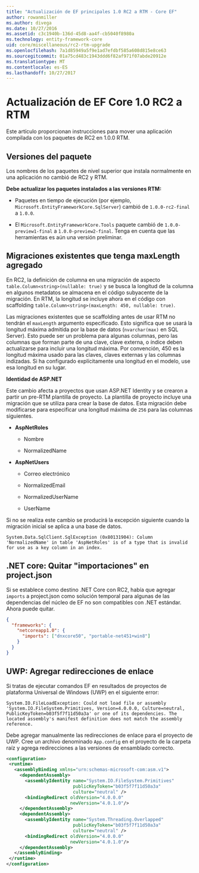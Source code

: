 ```yaml
---
title: "Actualización de EF principales 1.0 RC2 a RTM - Core EF"
author: rowanmiller
ms.author: divega
ms.date: 10/27/2016
ms.assetid: c3c1940b-136d-45d8-aa4f-cb5040f8980a
ms.technology: entity-framework-core
uid: core/miscellaneous/rc2-rtm-upgrade
ms.openlocfilehash: 7a1d85949a5f9e1ad7efdbf585a608d815e8ce63
ms.sourcegitcommit: 01a75cd483c1943ddd6f82af971f07abde20912e
ms.translationtype: MT
ms.contentlocale: es-ES
ms.lasthandoff: 10/27/2017
---
```

# <a name="upgrading-from-ef-core-10-rc2-to-rtm"></a>Actualización de EF Core 1.0 RC2 a RTM

Este artículo proporcionan instrucciones para mover una aplicación compilada con los paquetes de RC2 en 1.0.0 RTM.

## <a name="package-versions"></a>Versiones del paquete

Los nombres de los paquetes de nivel superior que instala normalmente en una aplicación no cambió de RC2 y RTM.

**Debe actualizar los paquetes instalados a las versiones RTM:**

* Paquetes en tiempo de ejecución (por ejemplo, `Microsoft.EntityFrameworkCore.SqlServer`) cambió de `1.0.0-rc2-final` a `1.0.0`.

* El `Microsoft.EntityFrameworkCore.Tools` paquete cambió de `1.0.0-preview1-final` a `1.0.0-preview2-final`. Tenga en cuenta que las herramientas es aún una versión preliminar.

## <a name="existing-migrations-may-need-maxlength-added"></a>Migraciones existentes que tenga maxLength agregado

En RC2, la definición de columna en una migración de aspecto `table.Column<string>(nullable: true)` y se busca la longitud de la columna en algunos metadatos se almacena en el código subyacente de la migración. En RTM, la longitud se incluye ahora en el código con scaffolding `table.Column<string>(maxLength: 450, nullable: true)`.

Las migraciones existentes que se scaffolding antes de usar RTM no tendrán el `maxLength` argumento especificado. Esto significa que se usará la longitud máxima admitida por la base de datos (`nvarchar(max)` en SQL Server). Esto puede ser un problema para algunas columnas, pero las columnas que forman parte de una clave, clave externa, o índice deben actualizarse para incluir una longitud máxima. Por convención, 450 es la longitud máxima usado para las claves, claves externas y las columnas indizadas. Si ha configurado explícitamente una longitud en el modelo, use esa longitud en su lugar.

**Identidad de ASP.NET**

Este cambio afecta a proyectos que usan ASP.NET Identity y se crearon a partir un pre-RTM plantilla de proyecto. La plantilla de proyecto incluye una migración que se utiliza para crear la base de datos. Esta migración debe modificarse para especificar una longitud máxima de `256` para las columnas siguientes.

*  **AspNetRoles**

    * Nombre

    * NormalizedName

*  **AspNetUsers**

   * Correo electrónico

   * NormalizedEmail

   * NormalizedUserName

   * UserName

Si no se realiza este cambio se producirá la excepción siguiente cuando la migración inicial se aplica a una base de datos.

    System.Data.SqlClient.SqlException (0x80131904): Column 'NormalizedName' in table 'AspNetRoles' is of a type that is invalid for use as a key column in an index.

## <a name="net-core-remove-imports-in-projectjson"></a>.NET core: Quitar "importaciones" en project.json

Si se establece como destino .NET Core con RC2, había que agregar `imports` a project.json como solución temporal para algunas de las dependencias del núcleo de EF no son compatibles con .NET estándar. Ahora puede quitar.

``` json
{
  "frameworks": {
    "netcoreapp1.0": {
      "imports": ["dnxcore50", "portable-net451+win8"]
    }
  }
}
```

## <a name="uwp-add-binding-redirects"></a>UWP: Agregar redirecciones de enlace

Si tratas de ejecutar comandos EF en resultados de proyectos de plataforma Universal de Windows (UWP) en el siguiente error:

    System.IO.FileLoadException: Could not load file or assembly 'System.IO.FileSystem.Primitives, Version=4.0.0.0, Culture=neutral, PublicKeyToken=b03f5f7f11d50a3a' or one of its dependencies. The located assembly's manifest definition does not match the assembly reference.

Debe agregar manualmente las redirecciones de enlace para el proyecto de UWP. Cree un archivo denominado `App.config` en el proyecto de la carpeta raíz y agrega redirecciones a las versiones de ensamblado correcto.

``` xml
<configuration>
 <runtime>
   <assemblyBinding xmlns="urn:schemas-microsoft-com:asm.v1">
     <dependentAssembly>
       <assemblyIdentity name="System.IO.FileSystem.Primitives"
                         publicKeyToken="b03f5f7f11d50a3a"
                         culture="neutral" />
       <bindingRedirect oldVersion="4.0.0.0"
                        newVersion="4.0.1.0"/>
     </dependentAssembly>
     <dependentAssembly>
       <assemblyIdentity name="System.Threading.Overlapped"
                         publicKeyToken="b03f5f7f11d50a3a"
                         culture="neutral" />
       <bindingRedirect oldVersion="4.0.0.0"
                        newVersion="4.0.1.0"/>
     </dependentAssembly>
   </assemblyBinding>
 </runtime>
</configuration>
```
